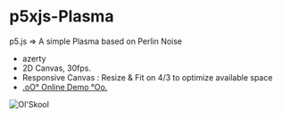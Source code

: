 # p5xjs-Plasma 
p5.js => A simple Plasma based on Perlin Noise

+ azerty
+ 2D Canvas, 30fps.
+ Responsive Canvas : Resize & Fit on 4/3 to optimize available space
+ [.oO° Online Demo °Oo.](https://captainfurax.github.io/p5xjs-plasma/)

![Ol'Skool](https://github.com/CaptainFurax/p5xjs-plasma/blob/main/CPT2204030139-512x384.gif)


